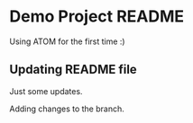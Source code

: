  # Demo Project README
 Using ATOM for the first time :)

 ## Updating README file

 Just some updates.

Adding changes to the branch.
